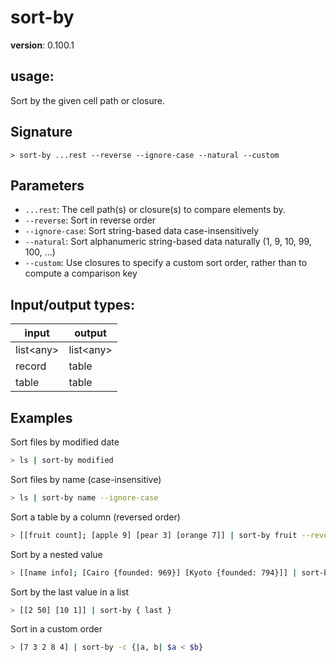 # sort-by

**version**: 0.100.1

## **usage**:

Sort by the given cell path or closure.

## Signature

`> sort-by ...rest --reverse --ignore-case --natural --custom`

## Parameters

- `...rest`: The cell path(s) or closure(s) to compare elements by.
- `--reverse`: Sort in reverse order
- `--ignore-case`: Sort string-based data case-insensitively
- `--natural`: Sort alphanumeric string-based data naturally (1, 9, 10, 99, 100, ...)
- `--custom`: Use closures to specify a custom sort order, rather than to compute a comparison key

## Input/output types:

| input       | output      |
| ----------- | ----------- |
| list\<any\> | list\<any\> |
| record      | table       |
| table       | table       |

## Examples

Sort files by modified date

```bash
> ls | sort-by modified
```

Sort files by name (case-insensitive)

```bash
> ls | sort-by name --ignore-case
```

Sort a table by a column (reversed order)

```bash
> [[fruit count]; [apple 9] [pear 3] [orange 7]] | sort-by fruit --reverse
```

Sort by a nested value

```bash
> [[name info]; [Cairo {founded: 969}] [Kyoto {founded: 794}]] | sort-by info.founded
```

Sort by the last value in a list

```bash
> [[2 50] [10 1]] | sort-by { last }
```

Sort in a custom order

```bash
> [7 3 2 8 4] | sort-by -c {|a, b| $a < $b}
```
